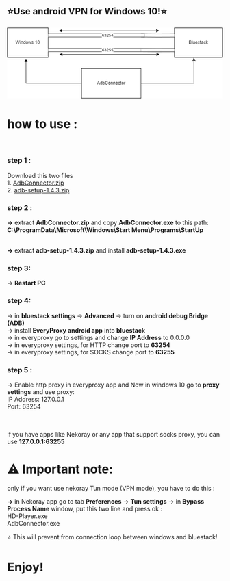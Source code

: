 


<h2>⭐Use android VPN for Windows 10!⭐</h2>
<img src="./adb.png">

<h1>how to use :</h1><br>
<h3>step 1 :</h3> 
Download this two files <br>
1. <a href="https://github.com/Alireza-Ghavabesh/adb/files/13185843/AdbConnector.zip">AdbConnector.zip</a><br>
2. <a href="https://github.com/Alireza-Ghavabesh/adb/files/13185843/AdbConnector.zip">adb-setup-1.4.3.zip</a><br>
<h3>step 2 :</h3>
<b>→</b> extract <b> AdbConnector.zip</b>  and copy <b>AdbConnector.exe</b> to this path:<br>
<b>C:\ProgramData\Microsoft\Windows\Start Menu\Programs\StartUp</b> <br><br>

<b>→</b> extract  <b>adb-setup-1.4.3.zip</b>  and install <b>adb-setup-1.4.3.exe</b>
<h3>step 3:</h3>
→ <b>Restart PC</b> 
<h3>step 4:</h3>
→ in <b>bluestack settings</b> -> <b>Advanced</b> -> turn on <b>android debug Bridge (ADB)</b>  <br>
→ install <b>EveryProxy android app</b> into <b>bluestack</b><br>
→ in everyproxy go to settings and change <b>IP Address</b> to 0.0.0.0 <br>
→ in everyproxy settings, for HTTP change port to <b>63254</b> <br>
→ in everyproxy settings, for SOCKS change port to <b>63255</b> <br>
<h3>step 5 :</h3>
→ Enable http proxy in everyproxy app and Now in windows 10 go to <b>proxy settings</b> and use proxy: <br>
IP Address: 127.0.0.1 <br>
Port: 63254 <br>
<br><br>

if you have apps like Nekoray or any app that support socks proxy, you can use <b>127.0.0.1:63255</b> <br>

<h1>⚠ Important note: </h1>

only if you want use nekoray Tun mode (VPN mode), you have to do this :<br>

<b>→</b> in Nekoray app go to tab <b>Preferences</b> -> <b>Tun settings</b> -> in <b>Bypass Process Name</b> window,  put this two line and press ok : <br>
HD-Player.exe<br>
AdbConnector.exe<br>

⭐ This will prevent from  connection loop between windows and bluestack!


<h1>Enjoy!</h1>
